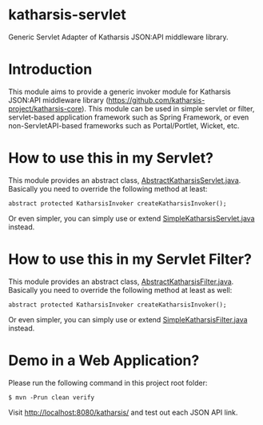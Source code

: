 # katharsis-servlet

Generic Servlet Adapter of Katharsis JSON:API middleware library.

Introduction
============
This module aims to provide a generic invoker module for
Katharsis JSON:API middleware library (https://github.com/katharsis-project/katharsis-core).
This module can be used in simple servlet or filter,
servlet-based application framework such as Spring Framework,
or even non-ServletAPI-based frameworks such as Portal/Portlet, Wicket, etc.

How to use this in my Servlet?
==============================

This module provides an abstract class, [AbstractKatharsisServlet.java](src/main/java/com/github/woonsan/katharsis/servlet/AbstractKatharsisServlet.java). Basically you need to override the following method at least:

    abstract protected KatharsisInvoker createKatharsisInvoker();

Or even simpler, you can simply use or extend [SimpleKatharsisServlet.java](src/main/java/com/github/woonsan/katharsis/servlet/SimpleKatharsisServlet.java) instead.

How to use this in my Servlet Filter?
=====================================

This module provides an abstract class, [AbstractKatharsisFilter.java](src/main/java/com/github/woonsan/katharsis/servlet/AbstractKatharsisFilter.java). Basically you need to override the following method at least as well:

    abstract protected KatharsisInvoker createKatharsisInvoker();

Or even simpler, you can simply use or extend [SimpleKatharsisFilter.java](src/main/java/com/github/woonsan/katharsis/servlet/SimpleKatharsisFilter.java) instead.

Demo in a Web Application?
==========================

Please run the following command in this project root folder:

    $ mvn -Prun clean verify

Visit [http://localhost:8080/katharsis/](http://localhost:8080/katharsis/) and test out each JSON API link.
